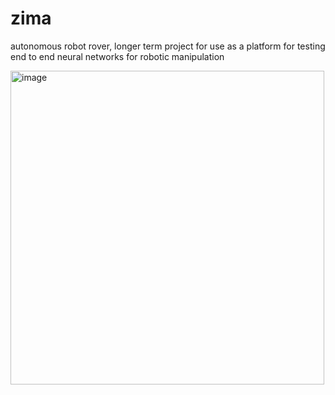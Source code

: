 # zima
autonomous robot rover, longer term project for use as a platform for testing end to end neural networks for robotic manipulation


<img width="502" alt="image" src="https://github.com/user-attachments/assets/43fa0d2b-2683-41e5-a6a8-52f394d76e2e" />



